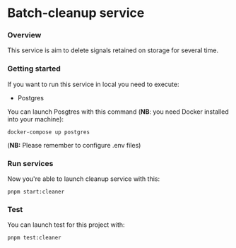 # Batch-cleanup service

### Overview

This service is aim to delete signals retained on storage for several time.

### Getting started

If you want to run this service in local you need to execute:

- Postgres

You can launch Posgtres with this command (**NB**: you need Docker installed into your machine):

```
docker-compose up postgres
```

(**NB:** Please remember to configure .env files)

### Run services

Now you're able to launch cleanup service with this:

`pnpm start:cleaner`

### Test

You can launch test for this project with:

`pnpm test:cleaner`
